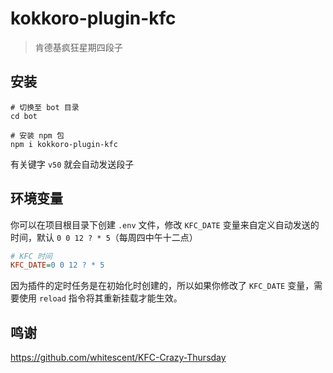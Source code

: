 # kokkoro-plugin-kfc

> 肯德基疯狂星期四段子

## 安装

```shell
# 切换至 bot 目录
cd bot

# 安装 npm 包
npm i kokkoro-plugin-kfc
```

有关键字 `v50` 就会自动发送段子

## 环境变量

你可以在项目根目录下创建 `.env` 文件，修改 `KFC_DATE` 变量来自定义自动发送的时间，默认 `0 0 12 ? * 5`（每周四中午十二点）

```ini
# KFC 时间
KFC_DATE=0 0 12 ? * 5
```

因为插件的定时任务是在初始化时创建的，所以如果你修改了 `KFC_DATE` 变量，需要使用 `reload` 指令将其重新挂载才能生效。

## 鸣谢

https://github.com/whitescent/KFC-Crazy-Thursday

